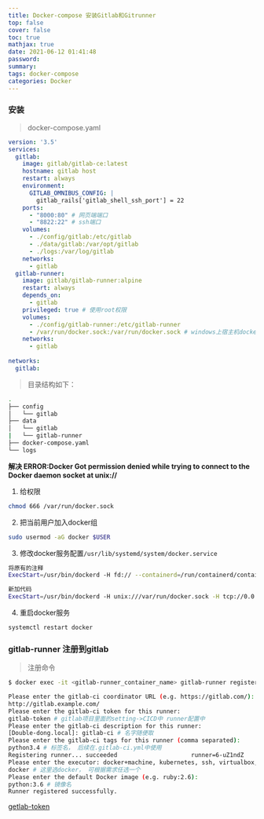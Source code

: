 ```yaml
---
title: Docker-compose 安装Gitlab和Gitrunner
top: false
cover: false
toc: true
mathjax: true
date: 2021-06-12 01:41:48
password:
summary:
tags: docker-compose
categories: Docker
---
```



### 安装
> docker-compose.yaml

```yaml
version: '3.5'
services:
  gitlab:
    image: gitlab/gitlab-ce:latest
    hostname: gitlab host
    restart: always
    environment:
      GITLAB_OMNIBUS_CONFIG: |
        gitlab_rails['gitlab_shell_ssh_port'] = 22
    ports:
      - "8000:80" # 网页端端口
      - "8822:22" # ssh端口
    volumes:
      - ./config/gitlab:/etc/gitlab
      - ./data/gitlab:/var/opt/gitlab
      - ./logs:/var/log/gitlab
    networks:
      - gitlab
  gitlab-runner:
    image: gitlab/gitlab-runner:alpine
    restart: always
    depends_on:
      - gitlab
    privileged: true # 使用root权限
    volumes:
      - ./config/gitlab-runner:/etc/gitlab-runner
      - /var/run/docker.sock:/var/run/docker.sock # windows上宿主机docker.sock路径://var/run/docker.sock      linux上宿主机docker.sock路径:/var/run/docker.sock 
    networks:
      - gitlab
 
networks:
  gitlab:

```

> 目录结构如下：

```sh
.
├── config
│   └── gitlab
├── data
│   └── gitlab
|   └── gitlab-runner
├── docker-compose.yaml
└── logs
```

**解决 ERROR:Docker Got permission denied while trying to connect to the Docker daemon socket at unix://**

1. 给权限
```sh
chmod 666 /var/run/docker.sock
```

2. 把当前用户加入docker组 
```sh
sudo usermod -aG docker $USER
```

3. 修改docker服务配置`/usr/lib/systemd/system/docker.service`
```sh
将原有的注释
ExecStart=/usr/bin/dockerd -H fd:// --containerd=/run/containerd/containerd.sock

新加代码
ExecStart=/usr/bin/dockerd -H unix:///var/run/docker.sock -H tcp://0.0.0.0:2375
```

4. 重启docker服务
```sh
systemctl restart docker
```

### gitlab-runner 注册到gitlab
> 注册命令

```sh
$ docker exec -it <gitlab-runner_container_name> gitlab-runner register

Please enter the gitlab-ci coordinator URL (e.g. https://gitlab.com/):
http://gitlab.example.com/
Please enter the gitlab-ci token for this runner:
gitlab-token # gitlab项目里面的setting->CICD中 runner配置中
Please enter the gitlab-ci description for this runner:
[Double-dong.local]: gitlab-ci # 名字随便取
Please enter the gitlab-ci tags for this runner (comma separated):
python3.4 # 标签名， 后续在.gitlab-ci.yml中使用
Registering runner... succeeded                     runner=6-uZ1ndZ
Please enter the executor: docker+machine, kubernetes, ssh, virtualbox, docker-ssh, parallels, shell, docker-ssh+machine, custom, docker:
docker # 这里选docker， 可根据需求任选一个
Please enter the default Docker image (e.g. ruby:2.6):
python:3.6 # 镜像名
Runner registered successfully.
```

[getlab-token](/medias/files/getlab-token.png)



